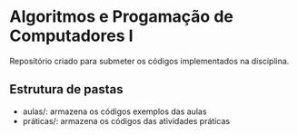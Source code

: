 # Algoritmos e Progamação de Computadores I

Reposítório criado para submeter os códigos implementados na disciplina.

## Estrutura de pastas 

* aulas/: armazena os códigos exemplos das aulas
* práticas/: armazena os códigos das atividades práticas
